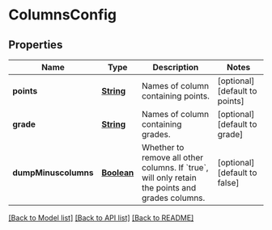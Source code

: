 # ColumnsConfig
## Properties

Name | Type | Description | Notes
------------ | ------------- | ------------- | -------------
**points** | [**String**](string.md) | Names of column containing points. | [optional] [default to points]
**grade** | [**String**](string.md) | Names of column containing grades. | [optional] [default to grade]
**dumpMinuscolumns** | [**Boolean**](boolean.md) | Whether to remove all other columns. If &#x60;true&#x60;, will only retain the points and grades columns. | [optional] [default to false]

[[Back to Model list]](../README.md#documentation-for-models) [[Back to API list]](../README.md#documentation-for-api-endpoints) [[Back to README]](../README.md)

